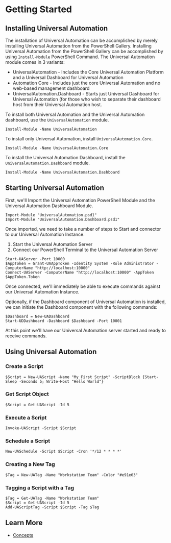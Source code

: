 # Getting Started

## Installing Universal Automation

The installation of Universal Automation can be accomplished by merely installing Universal Automation from the PowerShell Gallery. Installing Universal Automation from the PowerShell Gallery can be accomplished by using `Install-Module` PowerShell Command. The Universal Automation module comes in 3 variants:

* UniversalAutomation - Includes the Core Universal Automation Platform and a Universal Dashboard for Universal Automation
* Automation Core - Includes just the core Universal Automation and no web-based management dashboard
* UniversalAutomation.Dashboard - Starts just Universal Dashboard for Universal Automation \(for those who wish to separate their dashboard host from their Universal Automation host.

To install both Universal Automation and the Universal Automation dashboard, use the `UniversalAutomation` module.

```text
Install-Module -Name UniversalAutomation
```

To install only Universal Automation, install `UniversalAutomation.Core`.

```text
Install-Module -Name UniversalAutomation.Core
```

To install the Universal Automation Dashboard, install the `UniversalAutomation.Dashboard` module.

```text
Install-Module -Name UniversalAutomation.Dashboard
```

## Starting Universal Automation

First, we'll Import the Universal Automation PowerShell Module and the Universal Automation Dashboard Module.

```text
Import-Module "UniversalAutomation.psd1"
Import-Module "UniversalAutomation.Dashboard.psd1"
```

Once imported, we need to take a number of steps to Start and connector to our Universal Automation Instance.

1. Start the Universal Automation Server
2. Connect our PowerShell Terminal to the Universal Automation Server

```text
Start-UAServer -Port 10000
$AppToken = Grant-UAAppToken -Identity System -Role Administrator -ComputerName "http://localhost:10000"
Connect-UAServer -ComputerName "http://localhost:10000" -AppToken $AppToken.Token
```

Once connected, we'll immediately be able to execute commands against our Universal Automation Instance.

Optionally, if the Dashboard component of Universal Automation is installed, we can initiate the Dashboard component with the following commands:

```text
$Dashboard = New-UADashboard
Start-UDDashboard -Dashboard $Dashboard -Port 10001
```

At this point we'll have our Universal Automation server started and ready to receive commands.

## Using Universal Automation

### Create a Script

```text
$Script = New-UAScript -Name "My First Script" -ScriptBlock {Start-Sleep -Seconds 5; Write-Host "Hello World"}
```

### Get Script Object

```text
$Script = Get-UAScript -Id 5
```

### Execute a Script

```text
Invoke-UAScript -Script $Script
```

### Schedule a Script

```text
New-UASchedule -Script $Script -Cron '*/12 * * * *'
```

### Creating a New Tag

```text
$Tag = New-UATag -Name "Workstation Team" -Color "#e91e63"
```

### Tagging a Script with a Tag

```text
$Tag = Get-UATag -Name "Workstation Team"
$Script = Get-UAScript -Id 5
Add-UAScriptTag -Script $Script -Tag $Tag 
```

## Learn More

* [Concepts](concepts/)